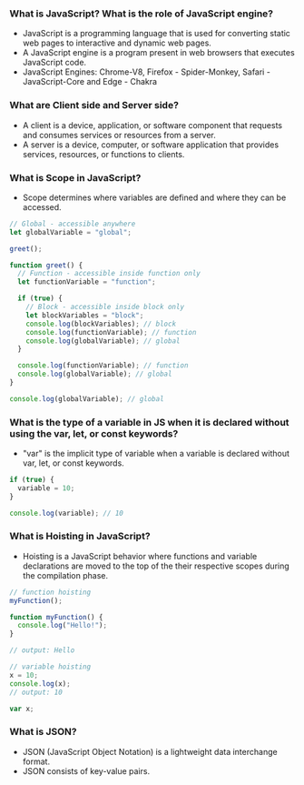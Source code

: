 ### What is JavaScript? What is the role of JavaScript engine?

- JavaScript is a programming language that is used for converting static web pages to interactive and dynamic web pages.
- A JavaScript engine is a program present in web browsers that executes JavaScript code.
- JavaScript Engines: Chrome-V8, Firefox - Spider-Monkey, Safari - JavaScript-Core and Edge - Chakra

### What are Client side and Server side?

- A client is a device, application, or software component that requests and consumes services or resources from a server.
- A server is a device, computer, or software application that provides services, resources, or functions to clients.

### What is Scope in JavaScript?

- Scope determines where variables are defined and where they can be accessed.

```javascript
// Global - accessible anywhere
let globalVariable = "global";

greet();

function greet() {
  // Function - accessible inside function only
  let functionVariable = "function";

  if (true) {
    // Block - accessible inside block only
    let blockVariables = "block";
    console.log(blockVariables); // block
    console.log(functionVariable); // function
    console.log(globalVariable); // global
  }

  console.log(functionVariable); // function
  console.log(globalVariable); // global
}

console.log(globalVariable); // global
```

### What is the type of a variable in JS when it is declared without using the var, let, or const keywords?

- "var" is the implicit type of variable when a variable is declared without var, let, or const keywords.

```javascript
if (true) {
  variable = 10;
}

console.log(variable); // 10
```

### What is Hoisting in JavaScript?

- Hoisting is a JavaScript behavior where functions and variable declarations are moved to the top of the their respective scopes during the compilation phase.

```javascript
// function hoisting
myFunction();

function myFunction() {
  console.log("Hello!");
}

// output: Hello
```

```javascript
// variable hoisting
x = 10;
console.log(x);
// output: 10

var x;
```

### What is JSON?

- JSON (JavaScript Object Notation) is a lightweight data interchange format.
- JSON consists of key-value pairs.
